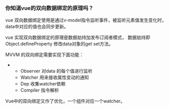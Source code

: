 ### 你知道vue的双向数据绑定的原理吗？

vue 双向数据绑定使用是通过v-model指令监听事件，被监听元素值发生变化时，data中对应的值也会同步更新。

vue 实现双向数据绑定的原理是数据劫持加发布订阅者模式， 数据劫持即Object.defineProperty 修改data对象的get set方法。

MVVM 的双向绑定需要实现下面功能：

- - Observer 对data 的每个值进行监听
  - Watcher 用来接收属性变动的通知
  - Dep 收集watcher依赖
  - Compiler 指令解析

Vue中的双向绑定又作了优化，一个组件对应一个watcher。